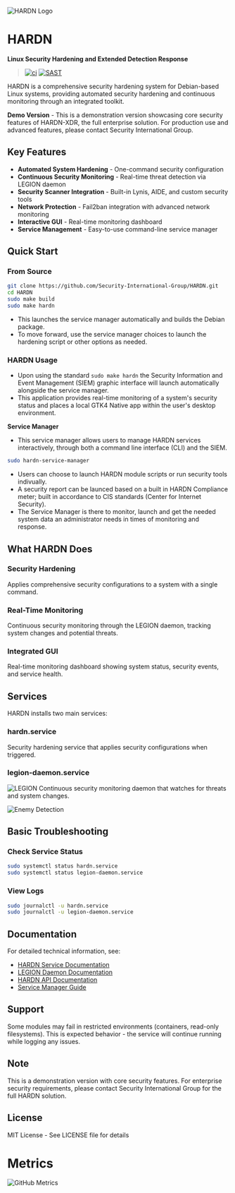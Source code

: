 ![HARDN Logo](docs/assets/IMG_1233.jpeg)
# HARDN
**Linux Security Hardening and Extended Detection Response**

> [![ci](https://github.com/Security-International-Group/HARDN/actions/workflows/ci.yml/badge.svg)](https://github.com/Security-International-Group/HARDN/actions/workflows/ci.yml)
> [![SAST](https://github.com/Security-International-Group/HARDN/actions/workflows/codeql.yml/badge.svg)](https://github.com/Security-International-Group/HARDN/actions/workflows/codeql.yml)

HARDN is a comprehensive security hardening system for Debian-based Linux systems, providing automated security hardening and continuous monitoring through an integrated toolkit.

**Demo Version** - This is a demonstration version showcasing core security features of HARDN-XDR, the full enterprise solution. For production use and advanced features, please contact Security International Group.
## Key Features

- **Automated System Hardening** - One-command security configuration
- **Continuous Security Monitoring** - Real-time threat detection via LEGION daemon
- **Security Scanner Integration** - Built-in Lynis, AIDE, and custom security tools
- **Network Protection** - Fail2ban integration with advanced network monitoring
- **Interactive GUI** - Real-time monitoring dashboard
- **Service Management** - Easy-to-use command-line service manager

## Quick Start

### From Source
```bash
git clone https://github.com/Security-International-Group/HARDN.git
cd HARDN
sudo make build
sudo make hardn
```
- This launches the service manager automatically and builds the Debian package. 
- To move forward, use the service manager choices to launch the hardening script or other options as needed. 

### HARDN Usage

- Upon using the standard `sudo make hardn` the Security Information and Event Management (SIEM) graphic interface will launch automatically alongside the service manager. 
- This application provides real-time monitoring of a system's security status and places a local GTK4 Native app within the user's desktop environment.

**Service Manager**

- This service manager allows users to manage HARDN services interactively, through both a command line interface (CLI) and the SIEM.
```bash
sudo hardn-service-manager
```

- Users can choose to launch HARDN module scripts or run security tools indivually. 
- A security report can be launced based on a built in HARDN Compliance meter; built in accordance to CIS standards (Center for Internet Security). 
- The Service Manager is there to monitor, launch and get the needed system data an administrator needs in times of monitoring and response. 

## What HARDN Does

### Security Hardening
Applies comprehensive security configurations to a system with a single command.

### Real-Time Monitoring
Continuous security monitoring through the LEGION daemon, tracking system changes and potential threats.

### Integrated GUI
Real-time monitoring dashboard showing system status, security events, and service health.

## Services

HARDN installs two main services:

### **hardn.service**
Security hardening service that applies security configurations when triggered.

### **legion-daemon.service**
![LEGION](docs/assets/legion.jpeg)
Continuous security monitoring daemon that watches for threats and system changes.

![Enemy Detection](docs/assets/enemy.jpeg)

## Basic Troubleshooting

### Check Service Status
```bash
sudo systemctl status hardn.service
sudo systemctl status legion-daemon.service
```

### View Logs
```bash
sudo journalctl -u hardn.service
sudo journalctl -u legion-daemon.service
```

## Documentation

For detailed technical information, see:
- [HARDN Service Documentation](docs/hardn.md)
- [LEGION Daemon Documentation](docs/legion-daemon.md)
- [HARDN API Documentation](docs/hardn-api.md)
- [Service Manager Guide](docs/hardn-service-manager.md)

## Support

Some modules may fail in restricted environments (containers, read-only filesystems). This is expected behavior - the service will continue running while logging any issues.

## Note

This is a demonstration version with core security features. For enterprise security requirements, please contact Security International Group for the full HARDN solution.

## License

MIT License - See LICENSE file for details


# Metrics

![GitHub Metrics](.github/metrics.svg)


